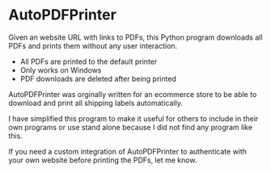 # AutoPDFPrinter
Given an website URL with links to PDFs, this Python program downloads all PDFs and prints them without any user interaction.

- All PDFs are printed to the default printer
- Only works on Windows
- PDF downloads are deleted after being printed

AutoPDFPrinter was orginally written for an ecommerce store to be able to download and print all shipping labels automatically. 
 
I have simplified this program to make it useful for others to include in their own programs or use stand alone because I did not find any program like this.

If you need a custom integration of AutoPDFPrinter to authenticate with your own website before printing the PDFs, let me know.


